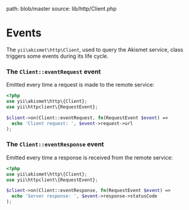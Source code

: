 path: blob/master
source: lib/http/Client.php

# Events
The `yii\akismet\http\Client`, used to query the Akismet service, class triggers some events during its life cycle.

### The `Client::eventRequest` event
Emitted every time a request is made to the remote service:

```php
<?php
use yii\akismet\http\{Client};
use yii\httpclient\{RequestEvent};

$client->on(Client::eventRequest, fn(RequestEvent $event) =>
  echo 'Client request: ', $event->request->url
);
```

### The `Client::eventResponse` event
Emitted every time a response is received from the remote service:

```php
<?php
use yii\akismet\http\{Client};
use yii\httpclient\{RequestEvent};

$client->on(Client::eventResponse, fn(RequestEvent $event) =>
  echo 'Server response: ', $event->response->statusCode
);
```
